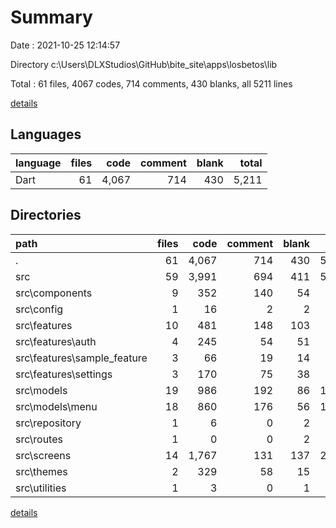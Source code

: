 # Summary

Date : 2021-10-25 12:14:57

Directory c:\Users\DLXStudios\GitHub\bite_site\apps\losbetos\lib

Total : 61 files,  4067 codes, 714 comments, 430 blanks, all 5211 lines

[details](details.md)

## Languages
| language | files | code | comment | blank | total |
| :--- | ---: | ---: | ---: | ---: | ---: |
| Dart | 61 | 4,067 | 714 | 430 | 5,211 |

## Directories
| path | files | code | comment | blank | total |
| :--- | ---: | ---: | ---: | ---: | ---: |
| . | 61 | 4,067 | 714 | 430 | 5,211 |
| src | 59 | 3,991 | 694 | 411 | 5,096 |
| src\components | 9 | 352 | 140 | 54 | 546 |
| src\config | 1 | 16 | 2 | 2 | 20 |
| src\features | 10 | 481 | 148 | 103 | 732 |
| src\features\auth | 4 | 245 | 54 | 51 | 350 |
| src\features\sample_feature | 3 | 66 | 19 | 14 | 99 |
| src\features\settings | 3 | 170 | 75 | 38 | 283 |
| src\models | 19 | 986 | 192 | 86 | 1,264 |
| src\models\menu | 18 | 860 | 176 | 56 | 1,092 |
| src\repository | 1 | 6 | 0 | 2 | 8 |
| src\routes | 1 | 0 | 0 | 2 | 2 |
| src\screens | 14 | 1,767 | 131 | 137 | 2,035 |
| src\themes | 2 | 329 | 58 | 15 | 402 |
| src\utilities | 1 | 3 | 0 | 1 | 4 |

[details](details.md)